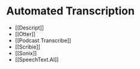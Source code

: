 # Automated Transcription
* [[Descript]]
* [[Otter]]
* [[Podcast Transcribe]]
* [[Scribie]]
* [[Sonix]]
* [[SpeechText.AI]]
